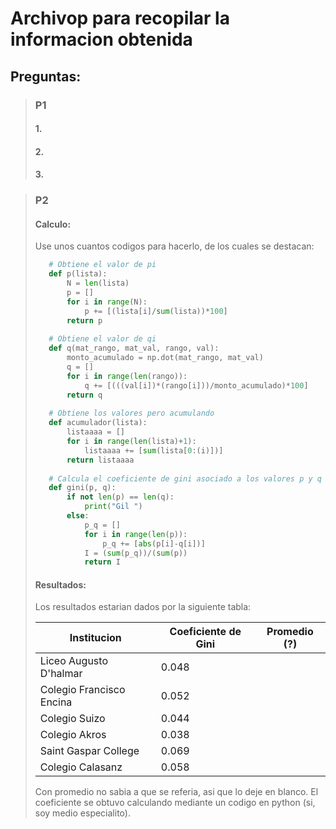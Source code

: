 # Archivop para recopilar la informacion obtenida

## Preguntas:

> ### P1
> #### 1.
> 
> #### 2. 
> 
> #### 3.
> 

> ### P2
> #### Calculo:
> Use unos cuantos codigos para hacerlo, de los cuales se destacan:
> ```python
>    # Obtiene el valor de pi
>    def p(lista):
>        N = len(lista)
>        p = []
>        for i in range(N):
>            p += [(lista[i]/sum(lista))*100]
>        return p
>    
>    # Obtiene el valor de qi
>    def q(mat_rango, mat_val, rango, val):
>        monto_acumulado = np.dot(mat_rango, mat_val)
>        q = []
>        for i in range(len(rango)):
>            q += [(((val[i])*(rango[i]))/monto_acumulado)*100]
>        return q
>    
>    # Obtiene los valores pero acumulando
>    def acumulador(lista):
>        listaaaa = []
>        for i in range(len(lista)+1):
>            listaaaa += [sum(lista[0:(i)])]
>        return listaaaa
>    
>    # Calcula el coeficiente de gini asociado a los valores p y q
>    def gini(p, q):
>        if not len(p) == len(q):
>            print("Gil ")
>        else:
>            p_q = []
>            for i in range(len(p)):
>                p_q += [abs(p[i]-q[i])]
>            I = (sum(p_q))/(sum(p))
>            return I
> ```
>
> #### Resultados:
> Los resultados estarian dados por la siguiente tabla:
>
>| Institucion              | Coeficiente de Gini | Promedio (?) |
>|--------------------------|---------------------|--------------|
>| Liceo Augusto D'halmar   | 0.048               |              |
>| Colegio Francisco Encina | 0.052               |              |
>| Colegio Suizo            | 0.044               |              |
>| Colegio Akros            | 0.038               |              |
>| Saint Gaspar College     | 0.069               |              |
>| Colegio Calasanz         | 0.058               |              |
> Con promedio no sabia a que se referia, asi que lo deje en blanco. El coeficiente se obtuvo calculando mediante un codigo en python (si, soy medio especialito).